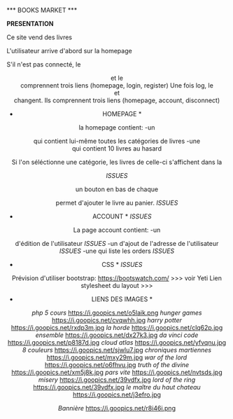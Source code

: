 *** BOOKS MARKET ***

**PRESENTATION**

Ce site vend des livres

L'utilisateur arrive d'abord sur la homepage

S'il n'est pas connecté, le <header> et le <footer> comprennent trois liens (homepage, login, register)
Une fois log, le <header> et <footer> changent. Ils comprennent trois liens (homepage, account, disconnect)

* HOMEPAGE *

la homepage contient:   -un <aside> qui contient lui-même toutes les catégories de livres
                        -une <section> qui contient 10 livres au hasard
                        
Si l'on séléctionne une catégorie, les livres de celle-ci s'affichent dans la <section> *ISSUES*

un bouton en bas de chaque <article> permet d'ajouter le livre au panier. *ISSUES*
                        
* ACCOUNT * *ISSUES*

La page account contient:   -un <form> d'édition de l'utilisateur *ISSUES*
                            -un <form> d'ajout de l'adresse de l'utilisateur *ISSUES*
                            -une <table> qui liste les orders *ISSUES*
                            
* CSS * *ISSUES*

Prévision d'utiliser bootstrap: https://bootswatch.com/ >>> voir Yeti
Lien stylesheet du layout >>> <link rel="stylesheet" href="https://bootswatch.com/5/yeti/bootstrap.min.css">


* LIENS DES IMAGES *

*php 5 cours*               https://i.goopics.net/o5laik.png
*hunger games*              https://i.goopics.net/cvqwhh.jpg
*harry potter*              https://i.goopics.net/rxdp3m.jpg
*la horde*                  https://i.goopics.net/clq62p.jpg
*ensemble*                  https://i.goopics.net/dx27k3.jpg
*da vinci code*             https://i.goopics.net/p8187d.jpg
*cloud atlas*               https://i.goopics.net/yfvqnu.jpg
*8 couleurs*                https://i.goopics.net/sjwlu7.jpg
*chroniques martiennes*     https://i.goopics.net/mxy29m.jpg
*war of the lord*           https://i.goopics.net/o6fhvu.jpg
*truth of the divine*       https://i.goopics.net/xm5j8k.jpg
*pars vite*                 https://i.goopics.net/nvtsds.jpg
*misery*                    https://i.goopics.net/39vdfx.jpg
*lord of the ring*          https://i.goopics.net/39vdfx.jpg
*le maître du haut chateau* https://i.goopics.net/j3efro.jpg

*Bannière*                  https://i.goopics.net/r8i46i.png

